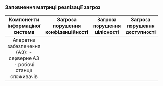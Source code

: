 ### Заповнення матриці реалізації загроз 

| Компоненти інформаціної системи | Загроза порушення конфіденційності | Загроза порушення цілісності | Загроза порушення доступності |
| :---: | :---: | :---: | :---: |
|Апаратне забезпечення (АЗ): - серверне АЗ - робочі станції споживачів| | | |
